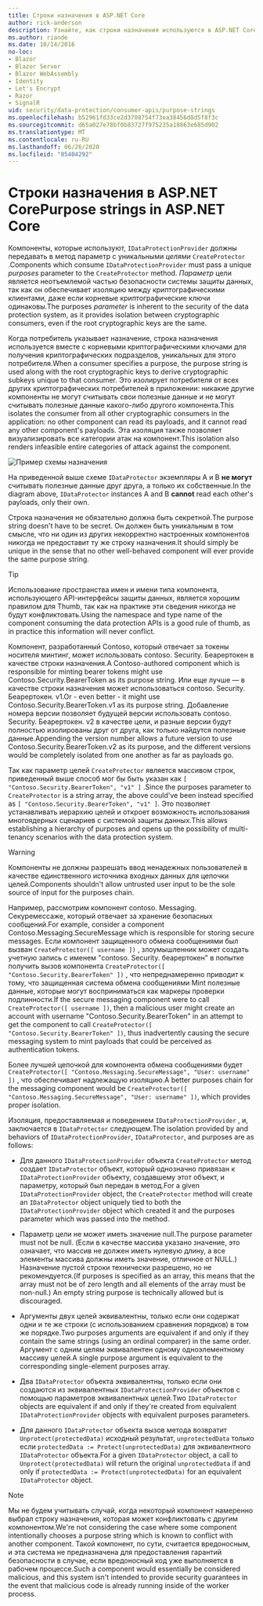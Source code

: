 ```yaml
---
title: Строки назначения в ASP.NET Core
author: rick-anderson
description: Узнайте, как строки назначения используются в ASP.NET Core интерфейсах API защиты данных.
ms.author: riande
ms.date: 10/14/2016
no-loc:
- Blazor
- Blazor Server
- Blazor WebAssembly
- Identity
- Let's Encrypt
- Razor
- SignalR
uid: security/data-protection/consumer-apis/purpose-strings
ms.openlocfilehash: b52961fd33ce2d3708754f73ea38456d8d5f8f3c
ms.sourcegitcommit: d65a027e78bf0b83727f975235a18863e685d902
ms.translationtype: MT
ms.contentlocale: ru-RU
ms.lasthandoff: 06/26/2020
ms.locfileid: "85404292"
---
```

# <a name="purpose-strings-in-aspnet-core"></a><span data-ttu-id="47c73-103">Строки назначения в ASP.NET Core</span><span class="sxs-lookup"><span data-stu-id="47c73-103">Purpose strings in ASP.NET Core</span></span>

<a name="data-protection-consumer-apis-purposes"></a>

<span data-ttu-id="47c73-104">Компоненты, которые используют, `IDataProtectionProvider` должны передавать в метод параметр с уникальными *целями* `CreateProtector` .</span><span class="sxs-lookup"><span data-stu-id="47c73-104">Components which consume `IDataProtectionProvider` must pass a unique *purposes* parameter to the `CreateProtector` method.</span></span> <span data-ttu-id="47c73-105">*Параметр* цели является неотъемлемой частью безопасности системы защиты данных, так как он обеспечивает изоляцию между криптографическими клиентами, даже если корневые криптографические ключи одинаковы.</span><span class="sxs-lookup"><span data-stu-id="47c73-105">The purposes *parameter* is inherent to the security of the data protection system, as it provides isolation between cryptographic consumers, even if the root cryptographic keys are the same.</span></span>

<span data-ttu-id="47c73-106">Когда потребитель указывает назначение, строка назначения используется вместе с корневыми криптографическими ключами для получения криптографических подразделов, уникальных для этого потребителя.</span><span class="sxs-lookup"><span data-stu-id="47c73-106">When a consumer specifies a purpose, the purpose string is used along with the root cryptographic keys to derive cryptographic subkeys unique to that consumer.</span></span> <span data-ttu-id="47c73-107">Это изолирует потребителя от всех других криптографических потребителей в приложении: никакие другие компоненты не могут считывать свои полезные данные и не могут считывать полезные данные какого-либо другого компонента.</span><span class="sxs-lookup"><span data-stu-id="47c73-107">This isolates the consumer from all other cryptographic consumers in the application: no other component can read its payloads, and it cannot read any other component's payloads.</span></span> <span data-ttu-id="47c73-108">Эта изоляция также позволяет визуализировать все категории атак на компонент.</span><span class="sxs-lookup"><span data-stu-id="47c73-108">This isolation also renders infeasible entire categories of attack against the component.</span></span>

![Пример схемы назначения](purpose-strings/_static/purposes.png)

<span data-ttu-id="47c73-110">На приведенной выше схеме `IDataProtector` экземпляры A и B **не могут** считывать полезные данные друг друга, а только их собственные.</span><span class="sxs-lookup"><span data-stu-id="47c73-110">In the diagram above, `IDataProtector` instances A and B **cannot** read each other's payloads, only their own.</span></span>

<span data-ttu-id="47c73-111">Строка назначения не обязательно должна быть секретной.</span><span class="sxs-lookup"><span data-stu-id="47c73-111">The purpose string doesn't have to be secret.</span></span> <span data-ttu-id="47c73-112">Он должен быть уникальным в том смысле, что ни один из других некорректно настроенных компонентов никогда не предоставит ту же строку назначения.</span><span class="sxs-lookup"><span data-stu-id="47c73-112">It should simply be unique in the sense that no other well-behaved component will ever provide the same purpose string.</span></span>

>[!TIP]
> <span data-ttu-id="47c73-113">Использование пространства имен и имени типа компонента, использующего API-интерфейсы защиты данных, является хорошим правилом для Thumb, так как на практике эти сведения никогда не будут конфликтовать.</span><span class="sxs-lookup"><span data-stu-id="47c73-113">Using the namespace and type name of the component consuming the data protection APIs is a good rule of thumb, as in practice this information will never conflict.</span></span>
>
><span data-ttu-id="47c73-114">Компонент, разработанный Contoso, который отвечает за токены носителя минтинг, может использовать contoso. Security. Беарертокен в качестве строки назначения.</span><span class="sxs-lookup"><span data-stu-id="47c73-114">A Contoso-authored component which is responsible for minting bearer tokens might use Contoso.Security.BearerToken as its purpose string.</span></span> <span data-ttu-id="47c73-115">Или еще лучше — в качестве строки назначения может использоваться contoso. Security. Беарертокен. v1.</span><span class="sxs-lookup"><span data-stu-id="47c73-115">Or - even better - it might use Contoso.Security.BearerToken.v1 as its purpose string.</span></span> <span data-ttu-id="47c73-116">Добавление номера версии позволяет будущей версии использовать contoso. Security. Беарертокен. v2 в качестве цели, и разные версии будут полностью изолированы друг от друга, как только найдутся полезные данные.</span><span class="sxs-lookup"><span data-stu-id="47c73-116">Appending the version number allows a future version to use Contoso.Security.BearerToken.v2 as its purpose, and the different versions would be completely isolated from one another as far as payloads go.</span></span>

<span data-ttu-id="47c73-117">Так как параметр целей `CreateProtector` является массивом строк, приведенный выше способ мог бы быть указан как `[ "Contoso.Security.BearerToken", "v1" ]` .</span><span class="sxs-lookup"><span data-stu-id="47c73-117">Since the purposes parameter to `CreateProtector` is a string array, the above could've been instead specified as `[ "Contoso.Security.BearerToken", "v1" ]`.</span></span> <span data-ttu-id="47c73-118">Это позволяет устанавливать иерархию целей и откроет возможность использования многоядерных сценариев с системой защиты данных.</span><span class="sxs-lookup"><span data-stu-id="47c73-118">This allows establishing a hierarchy of purposes and opens up the possibility of multi-tenancy scenarios with the data protection system.</span></span>

<a name="data-protection-contoso-purpose"></a>

>[!WARNING]
> <span data-ttu-id="47c73-119">Компоненты не должны разрешать ввод ненадежных пользователей в качестве единственного источника входных данных для цепочки целей.</span><span class="sxs-lookup"><span data-stu-id="47c73-119">Components shouldn't allow untrusted user input to be the sole source of input for the purposes chain.</span></span>
>
><span data-ttu-id="47c73-120">Например, рассмотрим компонент contoso. Messaging. Секуремессаже, который отвечает за хранение безопасных сообщений.</span><span class="sxs-lookup"><span data-stu-id="47c73-120">For example, consider a component Contoso.Messaging.SecureMessage which is responsible for storing secure messages.</span></span> <span data-ttu-id="47c73-121">Если компонент защищенного обмена сообщениями был вызван `CreateProtector([ username ])` , злоумышленник может создать учетную запись с именем "contoso. Security. беарертокен" в попытке получить вызов компонента `CreateProtector([ "Contoso.Security.BearerToken" ])` , что непреднамеренно приводит к тому, что защищенная система обмена сообщениями Mint полезные данные, которые могут восприниматься как маркеры проверки подлинности.</span><span class="sxs-lookup"><span data-stu-id="47c73-121">If the secure messaging component were to call `CreateProtector([ username ])`, then a malicious user might create an account with username "Contoso.Security.BearerToken" in an attempt to get the component to call `CreateProtector([ "Contoso.Security.BearerToken" ])`, thus inadvertently causing the secure messaging system to mint payloads that could be perceived as authentication tokens.</span></span>
>
><span data-ttu-id="47c73-122">Более лучшей цепочкой для компонента обмена сообщениями будет `CreateProtector([ "Contoso.Messaging.SecureMessage", "User: username" ])` , что обеспечивает надлежащую изоляцию.</span><span class="sxs-lookup"><span data-stu-id="47c73-122">A better purposes chain for the messaging component would be `CreateProtector([ "Contoso.Messaging.SecureMessage", "User: username" ])`, which provides proper isolation.</span></span>

<span data-ttu-id="47c73-123">Изоляция, предоставляемая и поведением `IDataProtectionProvider` , и, заключается в `IDataProtector` следующем.</span><span class="sxs-lookup"><span data-stu-id="47c73-123">The isolation provided by and behaviors of `IDataProtectionProvider`, `IDataProtector`, and purposes are as follows:</span></span>

* <span data-ttu-id="47c73-124">Для данного `IDataProtectionProvider` объекта `CreateProtector` метод создает `IDataProtector` объект, который однозначно привязан к `IDataProtectionProvider` объекту, создавшему этот объект, и параметру, который был передан в метод.</span><span class="sxs-lookup"><span data-stu-id="47c73-124">For a given `IDataProtectionProvider` object, the `CreateProtector` method will create an `IDataProtector` object uniquely tied to both the `IDataProtectionProvider` object which created it and the purposes parameter which was passed into the method.</span></span>

* <span data-ttu-id="47c73-125">Параметр цели не может иметь значение null.</span><span class="sxs-lookup"><span data-stu-id="47c73-125">The purpose parameter must not be null.</span></span> <span data-ttu-id="47c73-126">(Если в качестве массива указано значение, это означает, что массив не должен иметь нулевую длину, а все элементы массива должны иметь значение, отличное от NULL.) Назначение пустой строки технически разрешено, но не рекомендуется.</span><span class="sxs-lookup"><span data-stu-id="47c73-126">(If purposes is specified as an array, this means that the array must not be of zero length and all elements of the array must be non-null.) An empty string purpose is technically allowed but is discouraged.</span></span>

* <span data-ttu-id="47c73-127">Аргументы двух целей эквивалентны, только если они содержат одни и те же строки (с использованием сравнения порядков) в том же порядке.</span><span class="sxs-lookup"><span data-stu-id="47c73-127">Two purposes arguments are equivalent if and only if they contain the same strings (using an ordinal comparer) in the same order.</span></span> <span data-ttu-id="47c73-128">Аргумент с одним целям эквивалентен одному одноэлементному массиву целей.</span><span class="sxs-lookup"><span data-stu-id="47c73-128">A single purpose argument is equivalent to the corresponding single-element purposes array.</span></span>

* <span data-ttu-id="47c73-129">Два `IDataProtector` объекта эквивалентны, только если они создаются из эквивалентных `IDataProtectionProvider` объектов с помощью параметров эквивалентных целей.</span><span class="sxs-lookup"><span data-stu-id="47c73-129">Two `IDataProtector` objects are equivalent if and only if they're created from equivalent `IDataProtectionProvider` objects with equivalent purposes parameters.</span></span>

* <span data-ttu-id="47c73-130">Для данного `IDataProtector` объекта вызов метода возвратит `Unprotect(protectedData)` исходный результат, `unprotectedData` только если `protectedData := Protect(unprotectedData)` для эквивалентного `IDataProtector` объекта.</span><span class="sxs-lookup"><span data-stu-id="47c73-130">For a given `IDataProtector` object, a call to `Unprotect(protectedData)` will return the original `unprotectedData` if and only if `protectedData := Protect(unprotectedData)` for an equivalent `IDataProtector` object.</span></span>

> [!NOTE]
> <span data-ttu-id="47c73-131">Мы не будем учитывать случай, когда некоторый компонент намеренно выбрал строку назначения, которая может конфликтовать с другим компонентом.</span><span class="sxs-lookup"><span data-stu-id="47c73-131">We're not considering the case where some component intentionally chooses a purpose string which is known to conflict with another component.</span></span> <span data-ttu-id="47c73-132">Такой компонент, по сути, считается вредоносным, и эта система не предназначена для предоставления гарантий безопасности в случае, если вредоносный код уже выполняется в рабочем процессе.</span><span class="sxs-lookup"><span data-stu-id="47c73-132">Such a component would essentially be considered malicious, and this system isn't intended to provide security guarantees in the event that malicious code is already running inside of the worker process.</span></span>
